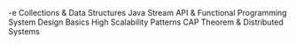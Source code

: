 -e Collections & Data Structures
Java Stream API & Functional Programming
System Design Basics
High Scalability Patterns
CAP Theorem & Distributed Systems
